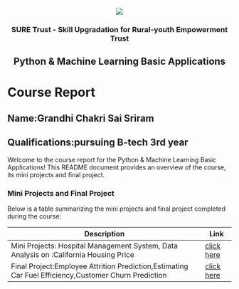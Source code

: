 <!-- PROJECT LOGO -->
<br />

<div align="center">
   <img src='https://user-images.githubusercontent.com/73131499/166115643-d3187f47-d38f-41b2-ae42-5ecbbc60de14.png' />


<h3 align="center">SURE Trust - Skill Upgradation for Rural-youth Empowerment Trust</h3>
  <h2> Python & Machine Learning Basic Applications </h2>
</div>

# Course Report

## Name:Grandhi Chakri Sai Sriram

## Qualifications:pursuing B-tech 3rd year 

Welcome to the course report for the Python & Machine Learning Basic Applications! This README document provides an overview of the course, its mini projects and final project.

### Mini Projects and Final Project

Below is a table summarizing the mini projects and final project completed during the course:

| Description                               | Link                                    |
|-------------------------------------------|-----------------------------------------|
| Mini Projects: Hospital Management System, Data Analysis on :California Housing Price    | [click here](https://github.com/sure-trust/G28_Python/tree/main/Mini%20Projects/Chakri%20Grandhi)                         |
| Final Project:Employee Attrition Prediction,Estimating Car Fuel Efficiency,Customer Churn Prediction     | [click here](https://github.com/sure-trust/G28_Python/tree/main/Final%20Capstone%20Project/Chakri%20Grandhi)                         |
